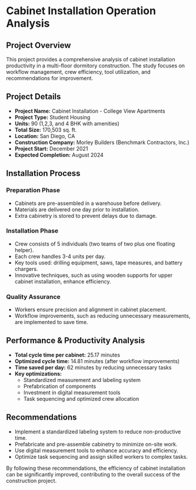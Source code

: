 # Cabinet Installation Operation Analysis

## Project Overview
This project provides a comprehensive analysis of cabinet installation productivity in a multi-floor dormitory construction. The study focuses on workflow management, crew efficiency, tool utilization, and recommendations for improvement.

## Project Details
- **Project Name:** Cabinet Installation - College View Apartments
- **Project Type:** Student Housing
- **Units:** 90 (1,2,3, and 4 BHK with amenities)
- **Total Size:** 170,503 sq. ft.
- **Location:** San Diego, CA
- **Construction Company:** Morley Builders (Benchmark Contractors, Inc.)
- **Project Start:** December 2021
- **Expected Completion:** August 2024

## Installation Process
### **Preparation Phase**
- Cabinets are pre-assembled in a warehouse before delivery.
- Materials are delivered one day prior to installation.
- Extra cabinetry is stored to prevent delays due to damage.

### **Installation Phase**
- Crew consists of 5 individuals (two teams of two plus one floating helper).
- Each crew handles 3-4 units per day.
- Key tools used: drilling equipment, saws, tape measures, and battery chargers.
- Innovative techniques, such as using wooden supports for upper cabinet installation, enhance efficiency.

### **Quality Assurance**
- Workers ensure precision and alignment in cabinet placement.
- Workflow improvements, such as reducing unnecessary measurements, are implemented to save time.

## Performance & Productivity Analysis
- **Total cycle time per cabinet:** 25.17 minutes
- **Optimized cycle time:** 14.81 minutes (after workflow improvements)
- **Time saved per day:** 62 minutes by reducing unnecessary tasks
- **Key optimizations:**
  - Standardized measurement and labeling system
  - Prefabrication of components
  - Investment in digital measurement tools
  - Task sequencing and optimized crew allocation

## Recommendations
- Implement a standardized labeling system to reduce non-productive time.
- Prefabricate and pre-assemble cabinetry to minimize on-site work.
- Use digital measurement tools to enhance accuracy and efficiency.
- Optimize task sequencing and assign skilled workers to complex tasks.

By following these recommendations, the efficiency of cabinet installation can be significantly improved, contributing to the overall success of the construction project.
